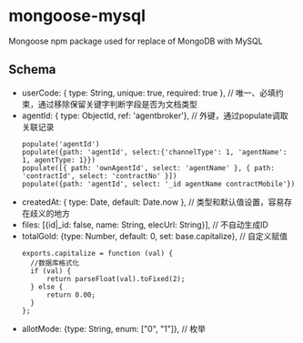 # mongoose-mysql
Mongoose npm package used for replace of MongoDB with MySQL

## Schema
- userCode: { type: String, unique: true, required: true }, // 唯一、必填约束，通过移除保留关键字判断字段是否为文档类型
- agentId: { type: ObjectId, ref: 'agentbroker'}, // 外键，通过populate调取关联记录
  ```
  populate('agentId')
  populate({path: 'agentId', select:{'channelType': 1, 'agentName': 1, agentType: 1}})
  populate([{ path: 'ownAgentId', select: 'agentName' }, { path: 'contractId', select: 'contractNo' }])
  populate({path: 'agentId', select: '_id agentName contractMobile'})
  ```
- createdAt: { type: Date, default: Date.now }, // 类型和默认值设置，容易存在歧义的地方
- files: [{id|_id: false, name: String, elecUrl: String}], // 不自动生成ID
- totalGold: {type: Number, default: 0, set: base.capitalize}, // 自定义赋值
  ```
  exports.capitalize = function (val) {
    //数据库格式化
    if (val) {
        return parseFloat(val).toFixed(2);
    } else {
        return 0.00;
    }
  };
  ```
- allotMode: {type: String, enum: ["0", "1"]}, // 枚举
